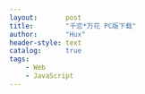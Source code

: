 ```yaml
---
layout:       post
title:        "千恋*万花 PC版下载"
author:       "Hux"
header-style: text
catalog:      true
tags:
    - Web
    - JavaScript
---
```


> 
